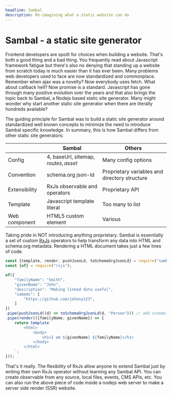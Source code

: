 ```yaml
---
headline: Sambal
description: Re-imagining what a static website can do
---
```


# Sambal - a static site generator

Frontend developers are spoilt for choices when building a website.  That's both a good thing and a bad thing.  You frequently read about Javascript framework fatigue but there's also no denying that standing up a website from scratch today is much easier than it has ever been.  Many problems web developers used to face are now standardized and commonplace.  Remember when ajax was a novelty?  Now everybody uses fetch.  What about callback hell?  Now promise is a standard.  Javascript has gone through many positive evolution over the years and that also brings the topic back to Sambal, a Nodejs based static site generator.  Many might wonder why start another static site generator when there are literally hundreds available?

The guiding principle for Sambal was to build a static site generator around standardized well known concepts to minimize the need to introduce Sambal specific knowledge.  In summary, this is how Sambal differs from other static site generators:

|               | Sambal                                | Others                                        |
|---------------|---------------------------------------|-----------------------------------------------|
| Config        | 4, baseUrl, sitemap$, routes, asset$  | Many config options                           |
| Convention    | schema.org json-ld                    | Proprietary variables and directory structure |
| Extensibility | RxJs observable and operators         | Proprietary API                               |
| Template      | Javascript template literal           | Too many to list                              |
| Web component | HTML5 custom element                  | Various                                       |

Taking pride in NOT introducing anything proprietary.  Sambal is essentially a set of custom [RxJs](https://rxjs-dev.firebaseapp.com/) operators to help transform any data into HTML and schema.org metadata.  Rendering a HTML document takes just a few lines of code.

```js
const {template, render, pushJsonLd, toSchemaOrgJsonLd} = require("sambal");
const {of} = require("rxjs");

of({
    "familyName": "Smith",
    "givenName": "John",
    "description": "Making linked data useful",
    "sameAs": [
        "https://github.com/johnny123",
    ]
})
.pipe(pushJsonLd((d) => toSchemaOrgJsonLd(d, "Person"))) // add schema.org Person
.pipe(render(({familyName, givenName}) => {
    return template`
        <html>
            <body>
                <h1>I am ${givenName} ${familyName}</h1>
            </body>
        </html>
    `;
}));
```

That's it really.  The flexibility of RxJs allow anyone to extend Sambal just by writing their own RxJs operator without learning any Sambal API.  You can create observable from any source, local files, events, CMS APIs, etc.  You can also run the above piece of code inside a nodejs web server to make a server side render (SSR) website.  


